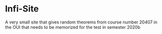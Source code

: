 # Infi-Site
A very small site that gives random theorems from course number 20407 in the OUI that needs to be memorized for the test in semester 2020b
